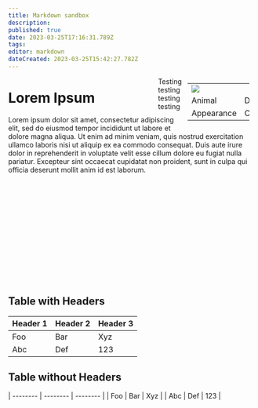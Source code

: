 ```yaml
---
title: Markdown sandbox
description: 
published: true
date: 2023-03-25T17:16:31.789Z
tags: 
editor: markdown
dateCreated: 2023-03-25T15:42:27.782Z
---
```


<table style="float:right; margin:12px; width: 25%">
  <tr>
    <td colspan="2"><img src="https://picsum.photos/id/237/300/300"></td>
  </tr>
  <tr>
    <td>Animal</td>
    <td>Doggo</td>
  </tr>
  <tr>
    <td>Appearance</td>
    <td>Cute</td>
  </tr>
</table>

<div style="float:right">
	Testing<br>testing<br>testing<br>testing
</div>

# Lorem Ipsum
Lorem ipsum dolor sit amet, consectetur adipiscing elit, sed do eiusmod tempor incididunt ut labore et dolore magna aliqua. Ut enim ad minim veniam, quis nostrud exercitation ullamco laboris nisi ut aliquip ex ea commodo consequat. Duis aute irure dolor in reprehenderit in voluptate velit esse cillum dolore eu fugiat nulla pariatur. Excepteur sint occaecat cupidatat non proident, sunt in culpa qui officia deserunt mollit anim id est laborum.



<br><br><br><br><br><br><br><br><br><br><br><br>

## Table with Headers

| Header 1 | Header 2 | Header 3 |
| -------- | -------- | -------- |
| Foo      | Bar      | Xyz      |
| Abc      | Def      | 123      |



## Table without Headers

| -------- | -------- | -------- |
| Foo      | Bar      | Xyz      |
| Abc      | Def      | 123      | 